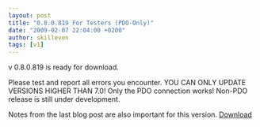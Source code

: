 ```yaml
---
layout: post
title: "0.8.0.819 For Testers (PDO-Only)"
date: "2009-02-07 22:04:00 +0200"
author: skilleven
tags: [v1]
---
```


v 0.8.0.819 is ready for download.

Please test and report all errors you encounter.
YOU CAN ONLY UPDATE VERSIONS HIGHER THAN 7.0!
Only the PDO connection works! Non-PDO release is still under development.

Notes from the last blog post are also important for this version.
[Download](/download/)
